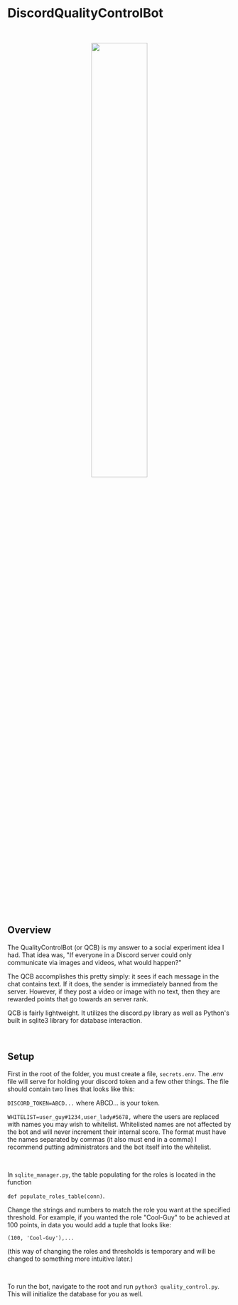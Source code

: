 # DiscordQualityControlBot

<br>

<p align="center"><img width=50% src="https://i.imgur.com/DgGIKII.png"></p>


## Overview
The QualityControlBot (or QCB) is my answer to a social experiment idea I had. That idea was, "If everyone in a Discord server could only communicate via images and videos, what would happen?"

The QCB accomplishes this pretty simply: it sees if each message in the chat contains text. If it does, the sender is immediately banned from the server. However, if they post a video or image with no text, then they are rewarded points that go towards an server rank. 

QCB is fairly lightweight. It utilizes the discord.py library as well as Python's built in sqlite3 library for database interaction.

<br> 

## Setup
First in the root of the folder, you must create a file, ```secrets.env```. The .env file will serve for holding your discord token and a few other things. The file should contain two lines that looks like this:

```DISCORD_TOKEN=ABCD...``` where ABCD... is your token. 

```WHITELIST=user_guy#1234,user_lady#5678,``` where the users are replaced with names you may wish to whitelist. Whitelisted names are not affected by the bot and will never increment their internal score. The format must have the names separated by commas (it also must end in a comma) I recommend putting administrators and the bot itself into the whitelist.

<br>

In ```sqlite_manager.py```, the table populating for the roles is located in the function 

```def populate_roles_table(conn)```. 

Change the strings and numbers to match the role you want at the specified threshold. For example, if you wanted the role "Cool-Guy" to be achieved at 100 points, in data you would add a tuple that looks like: 

```(100, 'Cool-Guy'),...``` 

(this way of changing the roles and thresholds is temporary and will be changed to something more intuitive later.)

<br>

To run the bot, navigate to the root and run ```python3 quality_control.py```. This will initialize the database for you as well.

